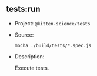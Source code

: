 ## tests:run

-   Project: `@kitten-science/tests`
-   Source:

    ```shell
    mocha ./build/tests/*.spec.js
    ```

-   Description:

    Execute tests.
